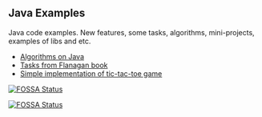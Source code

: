## Java Examples
Java code examples. New features, some tasks, algorithms, mini-projects, examples of libs and etc.

* [Algorithms on Java](./algorithms)
* [Tasks from Flanagan book](./code-snippets/src/main/java/flanagan/)
* [Simple implementation of tic-tac-toe game](./tic-tac-toe-game)

[![FOSSA Status](https://app.fossa.com/api/projects/git%2Bgithub.com%2Fpbelton-egain%2FquickTest.svg?type=shield)](https://app.fossa.com/projects/git%2Bgithub.com%2Fpbelton-egain%2FquickTest?ref=badge_shield)

[![FOSSA Status](https://app.fossa.com/api/projects/git%2Bgithub.com%2Fpbelton-egain%2FquickTest.svg?type=small)](https://app.fossa.com/projects/git%2Bgithub.com%2Fpbelton-egain%2FquickTest?ref=badge_small)
